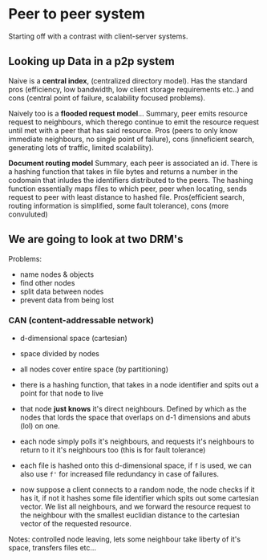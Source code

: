 # Peer to peer system
Starting off with a contrast with client-server systems.

## Looking up Data in a p2p system

Naive is a **central index**, (centralized directory model). Has the standard pros (efficiency, low bandwidth, low client storage requirements etc..) and cons (central point of failure, scalability focused problems).

Naively too is a **flooded request model**...
	Summary, peer emits resource request to neighbours, which therego continue to emit the resource request until met with a peer that has said resource.
Pros (peers to only know immediate neighbours, no single point of failure), cons (inneficient search, generating lots of traffic, limited scalability).

**Document routing model**
	Summary, each peer is associated an id. There is a hashing function that takes in file bytes and returns a number in the codomain that inludes the identifiers distributed to the peers. The hashing function essentially maps files to which peer, peer when locating, sends request to peer with least distance to hashed file.
Pros(efficient search, routing information is simplified, some fault tolerance), cons (more convuluted)

## We are going to look at two DRM's
Problems:
- name nodes & objects
- find other nodes 
- split data between nodes
- prevent data from being lost

### CAN (content-addressable network)
- d-dimensional space (cartesian)
- space divided by nodes
- all nodes cover entire space (by partitioning)

- there is a hashing function, that takes in a node identifier and spits out a point for that node to live
- that node **just knows** it's direct neighbours. Defined by which as the nodes that lords the space that overlaps on d-1 dimensions and abuts (lol) on one.
- each node simply polls it's neighbours, and requests it's neighbours to return to it it's neighbours too (this is for fault tolerance)
- each file is hashed onto this d-dimensional space, if `f` is used, we can also use `f'` for increased file redundancy in case of failures.

- now suppose a client connects to a random node, the node checks if it has it, if not it hashes some file identifier which spits out some cartesian vector. We list all neighbours, and we forward the resource request to the neighbour with the smallest euclidian distance to the cartesian vector of the requested resource.

Notes: controlled node leaving, lets some neighbour take liberty of it's space, transfers files etc...
